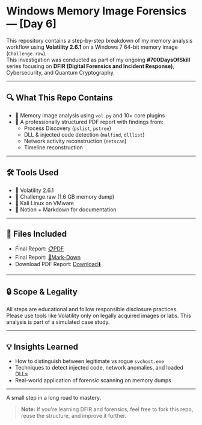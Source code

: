 # Windows Memory Image Forensics — [Day 6]

This repository contains a step-by-step breakdown of my memory analysis workflow using **Volatility 2.6.1** on a Windows 7 64-bit memory image (`Challenge.raw`).  
This investigation was conducted as part of my ongoing **#700DaysOfSkill** series focusing on **DFIR (Digital Forensics and Incident Response)**, Cybersecurity, and Quantum Cryptography.

---

## 🔍 What This Repo Contains

- 📁 Memory image analysis using `vol.py` and 10+ core plugins  
- 📖 A professionally structured PDF report with findings from:
  - Process Discovery (`pslist`, `pstree`)
  - DLL & injected code detection (`malfind`, `dlllist`)
  - Network activity reconstruction (`netscan`)
  - Timeline reconstruction

---

## 🛠️ Tools Used

- 🐍 Volatility 2.6.1
- 🧠 Challenge.raw (1.6 GB memory dump)
- 📖 Kali Linux on VMware
- 📝 Notion + Markdown for documentation

---

## 📎 Files Included

- Final Report: [📋PDF](https://github.com/jynxora/Memory-Forensics/blob/main/investigatingMemoryImage.pdf)
- Final Report: [📑Mark-Down](https://github.com/jynxora/Memory-Forensics/blob/main/investigatingMemoryImage.md)
- Download PDF Report: [Download⬇️](https://github.com/jynxora/Memory-Forensics/blob/main/investigatingMemoryImage.pdf)

---

## 🔒 Scope & Legality

All steps are educational and follow responsible disclosure practices.  
Please use tools like Volatility only on legally acquired images or labs. This analysis is part of a simulated case study.

---

## 💡 Insights Learned

- How to distinguish between legitimate vs rogue `svchost.exe`
- Techniques to detect injected code, network anomalies, and loaded DLLs
- Real-world application of forensic scanning on memory dumps

---

A small step in a long road to mastery.

> **Note:** If you're learning DFIR and forensics, feel free to fork this repo, reuse the structure, and improve it further.

